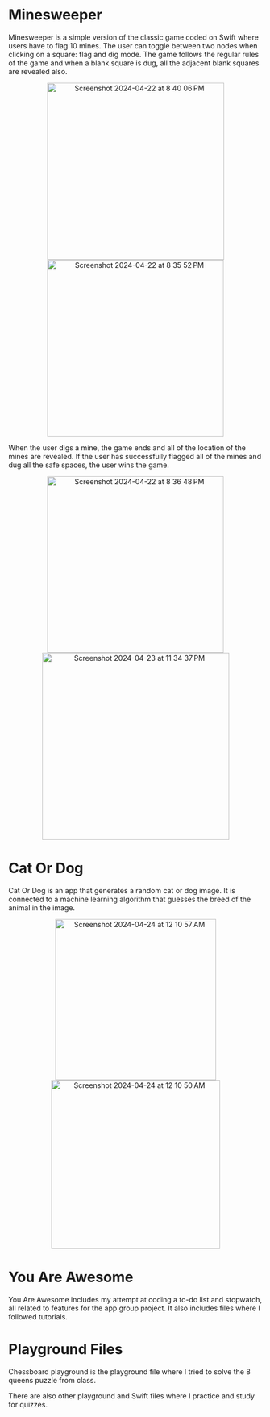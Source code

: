 <h1>Minesweeper</h1>
Minesweeper is a simple version of the classic game coded on Swift where users have to flag 10 mines. The user can toggle between two nodes when clicking on a square: flag and dig mode.
The game follows the regular rules of the game and when a blank square is dug, all the adjacent blank squares are revealed also.
<p align = "center">
  <img width="351" alt="Screenshot 2024-04-22 at 8 40 06 PM" src="https://github.com/joooanneliu/busn489-swift-practice/assets/63427747/476ffe37-6fe9-4921-8ed6-8dbd3e873775">
  <img width="350" alt="Screenshot 2024-04-22 at 8 35 52 PM" src="https://github.com/joooanneliu/busn489-swift-practice/assets/63427747/fa2dfa54-59e5-47bf-91eb-809b50e3ee23">
</p>

When the user digs a mine, the game ends and all of the location of the mines are revealed. If the user has successfully flagged all of the mines and dug all the safe spaces, the user wins the game.
<p align = "center">
  <img width="350" alt="Screenshot 2024-04-22 at 8 36 48 PM" src="https://github.com/joooanneliu/busn489-swift-practice/assets/63427747/f48014f3-f5a3-4486-85cf-dfc43ff6683a">
  <img width="371" alt="Screenshot 2024-04-23 at 11 34 37 PM" src="https://github.com/joooanneliu/busn489-swift-practice/assets/63427747/d75ecb68-edd9-497a-b661-4190391ee99d">
</p>

<h1>Cat Or Dog</h1>
Cat Or Dog is an app that generates a random cat or dog image. It is connected to a machine learning algorithm that guesses the breed of the animal in the image.
<p  align = "center">
  <img width="319" alt="Screenshot 2024-04-24 at 12 10 57 AM" src="https://github.com/joooanneliu/busn489-swift-practice/assets/63427747/fca04968-2267-4a2a-937d-444f18ad4a75">
  <img width="335" alt="Screenshot 2024-04-24 at 12 10 50 AM" src="https://github.com/joooanneliu/busn489-swift-practice/assets/63427747/6c146501-2464-48fb-aebd-7826f46e8d8a">
</p>


<h1>You Are Awesome</h1>
You Are Awesome includes my attempt at coding a to-do list and stopwatch, all related to features for the app group project. It also includes files where I followed tutorials. 

<h1>Playground Files</h1>
Chessboard playground is the playground file where I tried to solve the 8 queens puzzle from class. 

There are also other playground and Swift files where I practice and study for quizzes. 


